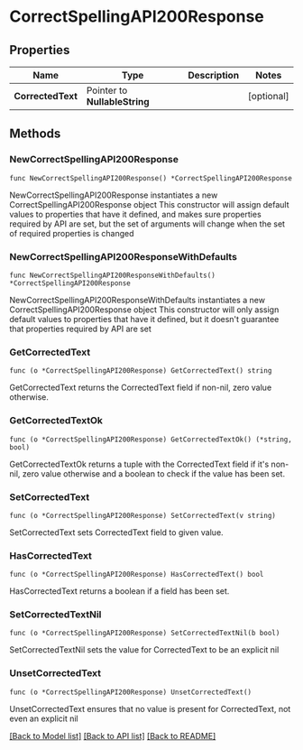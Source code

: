 # CorrectSpellingAPI200Response

## Properties

Name | Type | Description | Notes
------------ | ------------- | ------------- | -------------
**CorrectedText** | Pointer to **NullableString** |  | [optional] 

## Methods

### NewCorrectSpellingAPI200Response

`func NewCorrectSpellingAPI200Response() *CorrectSpellingAPI200Response`

NewCorrectSpellingAPI200Response instantiates a new CorrectSpellingAPI200Response object
This constructor will assign default values to properties that have it defined,
and makes sure properties required by API are set, but the set of arguments
will change when the set of required properties is changed

### NewCorrectSpellingAPI200ResponseWithDefaults

`func NewCorrectSpellingAPI200ResponseWithDefaults() *CorrectSpellingAPI200Response`

NewCorrectSpellingAPI200ResponseWithDefaults instantiates a new CorrectSpellingAPI200Response object
This constructor will only assign default values to properties that have it defined,
but it doesn't guarantee that properties required by API are set

### GetCorrectedText

`func (o *CorrectSpellingAPI200Response) GetCorrectedText() string`

GetCorrectedText returns the CorrectedText field if non-nil, zero value otherwise.

### GetCorrectedTextOk

`func (o *CorrectSpellingAPI200Response) GetCorrectedTextOk() (*string, bool)`

GetCorrectedTextOk returns a tuple with the CorrectedText field if it's non-nil, zero value otherwise
and a boolean to check if the value has been set.

### SetCorrectedText

`func (o *CorrectSpellingAPI200Response) SetCorrectedText(v string)`

SetCorrectedText sets CorrectedText field to given value.

### HasCorrectedText

`func (o *CorrectSpellingAPI200Response) HasCorrectedText() bool`

HasCorrectedText returns a boolean if a field has been set.

### SetCorrectedTextNil

`func (o *CorrectSpellingAPI200Response) SetCorrectedTextNil(b bool)`

 SetCorrectedTextNil sets the value for CorrectedText to be an explicit nil

### UnsetCorrectedText
`func (o *CorrectSpellingAPI200Response) UnsetCorrectedText()`

UnsetCorrectedText ensures that no value is present for CorrectedText, not even an explicit nil

[[Back to Model list]](../README.md#documentation-for-models) [[Back to API list]](../README.md#documentation-for-api-endpoints) [[Back to README]](../README.md)



